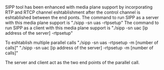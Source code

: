 SIPP tool has been enhanced with media plane support by incorporating RTP and RTCP channel eshtablishment after the control channel is eshtablished between the end ponts.
The command to run SIPP as a server with this media plane support is      "./sipp -sn uas -rtpsetup" 
The command to run SIPP as a client with this media plane support is        "./sipp -sn uac [ip address of the server] -rtpsetup"

 
To eshtablish multiple parallel calls 				    "./sipp -sn uas -rtpsetup -m [number of calls]"
						    "./sipp -sn uac [ip address of the server] -rtpsetup -m [number of calls]"

The server and client act as the two end points of the parallel call.
